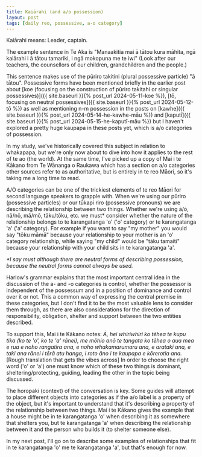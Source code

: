 ```yaml
---
title: Kaiārahi (and a/o possession)
layout: post
tags: [daily reo, possessive, a-o category]
---
```

Kaiārahi means: Leader, captain.

The example sentence in Te Aka is "Manaakitia mai ā tātou kura māhita, ngā kaiārahi i ā tātou tamariki, i ngā mokopuna me te iwi" (Look after our teachers, the counsellors of our children, grandchildren and the people.)

This sentence makes use of the pūriro takitini (plural possessive particle) "ā tātou". Possessive forms have been mentioned briefly in the earlier post about [koe (focusing on the construction of pūriro takitahi or singular possessives)]({{ site.baseurl }}{% post_url 2024-05-11-koe %}), [tō, focusing on neutral possessives]({{ site.baseurl }}{% post_url 2024-05-12-tō %}) as well as mentioning n-m possession in the posts on [kawhe]({{ site.baseurl }}{% post_url 2024-05-14-he-kawhe-māu %}) and [kaputī]({{ site.baseurl }}{% post_url 2024-05-15-he-kaputī-māu %}) but I haven't explored a pretty huge kaupapa in these posts yet, which is a/o categories of possession.

In my study, we've historically covered this subject in relation to whakapapa, but we're only now about to dive into how it applies to the rest of te ao (the world). At the same time, I've picked up a copy of Mai i te Kākano from Te Wānanga o Raukawa which has a section on a/o categories other sources refer to as authoritative, but is entirely in te reo Māori, so it's taking me a long time to read.

A/O categories can be one of the trickiest elements of te reo Māori for second language speakers to grapple with. When we're using our pūriro (possessive particles) or our tūkapi riro (possessive pronouns) we are describing the relationship between two things. Whether we're using ā/ō, nā/nō, mā/mō, tāku/tōku, etc. we must* consider whether the nature of the relationship belongs to te karangatanga 'o' ('o' category) or te karangatanga 'a' ('a' category). For example if you want to say "my mother" you would say "tōku māmā" because your relationship to your mother is an 'o' category relationship, while saying "my child" would be "tāku tamaiti" because your relationship with your child sits in te karangatanga 'a'.

_*I say must although there are neutral forms of describing possession, because the neutral forms cannot always be used._

Harlow's grammar explains that the most important central idea in the discussion of the a- and -o categories is control, whether the possessor is independent of the possessum and in a position of dominance and control over it or not. This a common way of expressing the central premise in these categories, but I don't find it to be the most valuable lens to consider them through, as there are also considerations for the direction of responsibility, obligation, shelter and support between the two entities described.

To support this, Mai i te Kākano notes: _Ā, hei whiriwhiri ko tēhea te kupu tika (ko te 'o', ko te 'a' rānei), me mōhio anō te tangata ko tēhea o aua mea e rua e noho rangatira ana, e noho whakamarumaru ana, e arataki ana, e taki ana rānei i tērā atu hanga, i roto āno i te kaupapa e kōrerotia ana._
[Rough translation that gets the vibes across] In order to choose the right word ('o' or 'a') one must know which of these two things is dominant, sheltering/protecting, guiding, leading the other in the topic being discussed.

The horopaki (context) of the conversation is key. Some guides will attempt to place different objects into categories as if the a/o label is a property of the object, but it's important to understand that it's describing a property of the relationship between two things. Mai i te Kākano gives the example that a house might be in te karangatanga 'o' when describing it as somewhere that shelters you, but te karangatanga 'a' when describing the relationship between it and the person who builds it (to shelter someone else).

In my next post, I'll go on to describe some examples of relationships that fit in te karangatanga 'o' me te karangatanga 'a', but that's enough for now.
